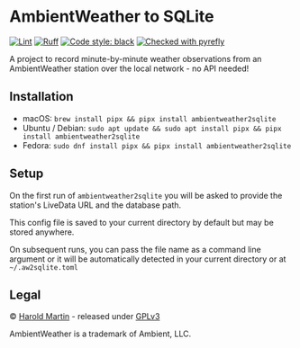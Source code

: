 # AmbientWeather to SQLite

[![Lint](https://github.com/hbmartin/ambientweather2sqlite/actions/workflows/lint.yml/badge.svg)](https://github.com/hbmartin/ambientweather2sqlite/actions/workflows/lint.yml)
[![Ruff](https://img.shields.io/endpoint?url=https://raw.githubusercontent.com/astral-sh/ruff/main/assets/badge/v2.json)](https://github.com/astral-sh/ruff)
[![Code style: black](https://img.shields.io/badge/🐧️-black-000000.svg)](https://github.com/psf/black)
[![Checked with pyrefly](https://img.shields.io/badge/🪲-pyrefly-437f30.svg)](https://pyrefly.org/)

A project to record minute-by-minute weather observations from an AmbientWeather station over the local network - no API needed!

## Installation

* macOS: `brew install pipx && pipx install ambientweather2sqlite`
* Ubuntu / Debian: `sudo apt update && sudo apt install pipx && pipx install ambientweather2sqlite`
* Fedora: `sudo dnf install pipx && pipx install ambientweather2sqlite`

## Setup

On the first run of `ambientweather2sqlite` you will be asked to provide the station's LiveData URL and the database path.

This config file is saved to your current directory by default but may be stored anywhere.

On subsequent runs, you can pass the file name as a command line argument or it will be automatically detected in your current directory or at `~/.aw2sqlite.toml`

## Legal

© [Harold Martin](https://www.linkedin.com/in/harold-martin-98526971/) - released under [GPLv3](LICENSE.md)

AmbientWeather is a trademark of Ambient, LLC.